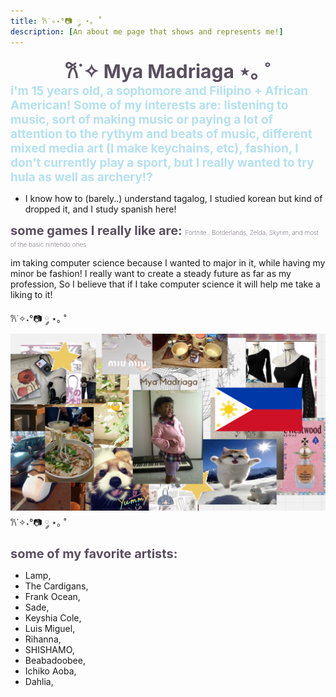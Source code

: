 ```yaml
---
title: 𐙚˙✧˖°📷 ༘ ⋆｡ ˚
description: [An about me page that shows and represents me!]
---
```


<center><span style="color:#584f5e;font-weight:700;font-size:30px">
𐙚˙✧ Mya Madriaga ⋆｡ ˚
</span></center>




<span style="color:#b4e1f0;font-weight:700;font-size:19px">
    i'm 15 years old, a sophomore and Filipino + African American!
Some of my interests are: listening to music, sort of making music or paying a lot of attention to the rythym and beats of music, different mixed media art (I make keychains, etc), fashion, I don't currently play a sport, but I really wanted to try hula as well as archery!?
</span>


- I know how to (barely..) understand tagalog, I studied korean but kind of dropped it, and I study spanish here!

<span style="color:#5a4f5e;font-weight:700;font-size:20px">
            some games I really like are: 
</span>


<span style="color:#5a4f5e;font-weight:200;font-size:10px">
Fortnite.. Borderlands, Zelda, Skyrim, and most of the basic nintendo ones 
</span>

im taking computer science because I wanted to major in it, while having my minor be fashion!
I really want to create a steady future as far as my profession, So I believe that if I take computer science it will help me take a liking to it!

𐙚˙✧˖°📷 ༘ ⋆｡ ˚
![image](<images/Get To Know Me Poster - Madriaga, Mya.png>)
𐙚˙✧˖°📷 ༘ ⋆｡ ˚

<span style="color:#5a4f5e;font-weight:700;font-size:20px">
             some of my favorite artists: 
</span>


- Lamp,
- The Cardigans,
- Frank Ocean,
- Sade,
- Keyshia Cole,
- Luis Miguel,
- Rihanna,
- SHISHAMO,
- Beabadoobee,
- Ichiko Aoba,
- Dahlia,

